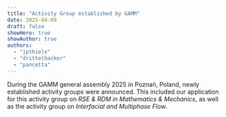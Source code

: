 ```yaml
---
title: "Activity Group established by GAMM"
date: 2025-04-09
draft: false
showHero: true
showAuthor: true
authors:
  - "jpthiele"
  - "drittelhacker"
  - "pancetta"
---
```


During the GAMM general assembly 2025 in Poznań, Poland,
newly established activity groups were announced.
This included our application for this activity group on *RSE & RDM in Mathematics & Mechanics*,
as well as the activity group on *Interfacial and Multiphase Flow*.
